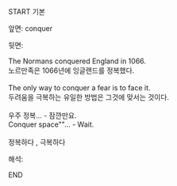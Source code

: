 START
기본

앞면:
conquer


뒷면:
<div>The Normans conquered England in 1066. </div><div>노르만족은 1066년에 잉글랜드를 정복했다.</div><div><br></div><div><div>The only way to conquer a fear is to face it. </div><div>두려움을 극복하는 유일한 방법은 그것에 맞서는 것이다.</div></div><div><br></div><div><div><div>우주 정복... - 잠깐만요.</div></div><div><div>Conquer space""... - Wait.</div></div></div><div><br></div><div>정복하다 , 극복하다</div>


해석:

END